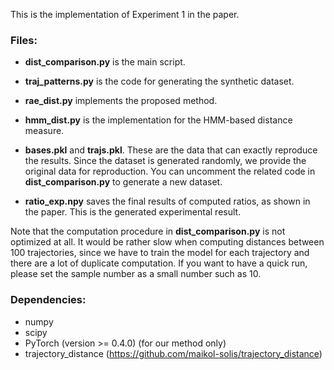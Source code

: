 This is the implementation of Experiment 1 in the paper. 

### Files:
- **dist_comparison.py** is the main script.
- **traj_patterns.py** is the code for generating the synthetic dataset.
- **rae_dist.py** implements the proposed method.
- **hmm_dist.py** is the implementation for the HMM-based distance measure.

- **bases.pkl** and **trajs.pkl**. These are the data that can exactly reproduce the results. Since the dataset is generated randomly, we provide the original data for reproduction. You can uncomment the related code in **dist_comparison.py** to generate a new dataset.
- **ratio_exp.npy** saves the final results of computed ratios, as shown in the paper. This is the generated experimental result.

Note that the computation procedure in **dist_comparison.py** is not optimized at all. It would be rather slow when computing distances between 100 trajectories, since we have to train the model for each trajectory and there are a lot of duplicate computation. If you want to have a quick run, please set the sample number as a small number such as 10.

### Dependencies:
- numpy
- scipy
- PyTorch (version >= 0.4.0) (for our method only)
- trajectory_distance (https://github.com/maikol-solis/trajectory_distance)
